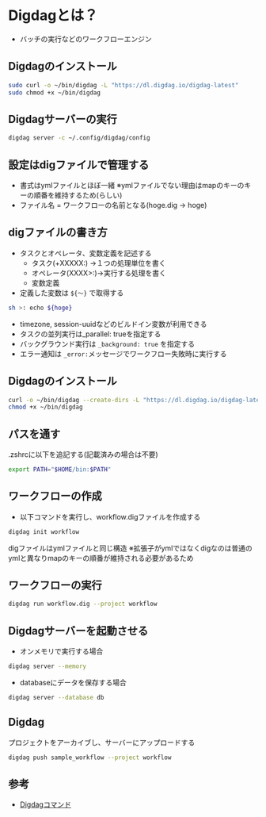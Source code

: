 # Digdagとは？

* バッチの実行などのワークフローエンジン

## Digdagのインストール

```bash
sudo curl -o ~/bin/digdag -L "https://dl.digdag.io/digdag-latest"
sudo chmod +x ~/bin/digdag
```

## Digdagサーバーの実行

```bash
digdag server -c ~/.config/digdag/config
```

## 設定はdigファイルで管理する

* 書式はymlファイルとほぼ一緒
  ※ymlファイルでない理由はmapのキーのキーの順番を維持するため(らしい)
* ファイル名 = ワークフローの名前となる(hoge.dig → hoge)

## digファイルの書き方

* タスクとオペレータ、変数定義を記述する
  * タスク(+XXXXX:)
    →１つの処理単位を書く
  * オペレータ(XXXX>:)→実行する処理を書く
  * 変数定義
* 定義した変数は `${～}` で取得する
```bash
sh >: echo ${hoge}
```
* timezone, session-uuidなどのビルドイン変数が利用できる
* タスクの並列実行は_parallel: trueを指定する
* バックグラウンド実行は `_background: true` を指定する
* エラー通知は `_error:`メッセージでワークフロー失敗時に実行する


## Digdagのインストール

```sh
curl -o ~/bin/digdag --create-dirs -L "https://dl.digdag.io/digdag-latest"
chmod +x ~/bin/digdag
```

## パスを通す

.zshrcに以下を追記する(記載済みの場合は不要)

```sh
export PATH="$HOME/bin:$PATH"
```

## ワークフローの作成

- 以下コマンドを実行し、workflow.digファイルを作成する

```sh
digdag init workflow
```

digファイルはymlファイルと同じ構造
※拡張子がymlではなくdigなのは普通のymlと異なりmapのキーの順番が維持される必要があるため

## ワークフローの実行

```sh
digdag run workflow.dig --project workflow
```

## Digdagサーバーを起動させる

- オンメモリで実行する場合

```sh
digdag server --memory
```

- databaseにデータを保存する場合

```sh
digdag server --database db
```

## Digdag

プロジェクトをアーカイブし、サーバーにアップロードする

```sh
digdag push sample_workflow --project workflow
```

## 参考
- [Digdagコマンド](https://docs.digdag.io/command_reference.html)